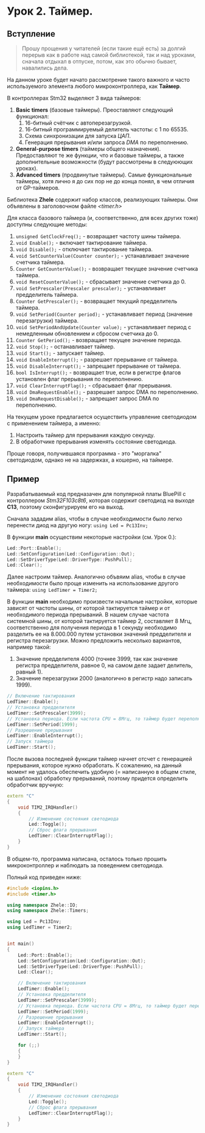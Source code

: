 # Урок 2. Таймер.

## Вступление
> Прошу прощения у читателей (если такие ещё есть) за долгий перерыв как в работе над самой библиотекой,
> так и над уроками, сначала отдыхал в отпуске, потом, как это обычно бывает, навалились дела.

На данном уроке будет начато рассмотрение такого важного и часто используемого элемента
любого микроконтроллера, как **Таймер**.

В контроллерах Stm32 выделяют 3 вида таймеров:
1. **Basic timers** (базовые таймеры). Преоставляют следующий функционал:
   1. 16-битный счётчик с автоперезагрузкой.
   2. 16-битный программируемый делитель частоты: с 1 по 65535.
   3. Схема синхронизации для запуска *ЦАП*.
   4. Генерация прерывания и/или запроса *DMA* по переполнению.
2. **General-purpose timers** (таймеры общего назначения). Предоставляют те же функции, что и базовые таймеры, а также дополнительные возможности (будут рассмотрены в следуюющих уроках).
3. **Advanced timers** (продвинутые таймеры). Самые функциональные таймеры, хотя лично я до сих пор не до конца понял, в чем отличия от GP-таймеров.

Библиотека **Zhele** содержит набор классов, реализующих таймеры. Они объявлены в заголовочном файле *<timer.h>*

Для класса базового таймера (и, соответственно, для всех других тоже)
доступны следующие методы:

1. `unsigned GetClockFreq();` - возвращает частоту шины таймера.
2. `void Enable();` - включает тактирование таймера.
3. `void Disable();` - отключает тактирование таймера.
4. `void SetCounterValue(Counter counter);` - устанавливает значение счетчика таймера.
5. `Counter GetCounterValue();` - возвращает текущее значение счетчика таймера.
6. `void ResetCounterValue();` - сбрасывает значение счетчика до 0.
7. `void SetPrescaler(Prescaler prescaler);` - устанавливает предделитель таймера.
8. `Counter GetPrescaler();` - возвращает текущий предделитель таймера.
9. `void SetPeriod(Counter period);` - устанавливает период (значение перезагрузки) таймера.
10. `void SetPeriodAndUpdate(Counter value);` - устанавливает период с немедленным обновлением и сбросом счетчика до 0.
11. `Counter GetPeriod();` - возвращает текущее значение периода.
12. `void Stop();` - останавливает таймер.
13. `void Start();` - запускает таймер.
14. `void EnableInterrupt();` - разрешает прерывание от таймера.
15. `void DisableInterrupt();` - запрещает прерывание от таймера.
16. `bool IsInterrupt();` - возвращает true, если в регистре флагов установлен флаг прерывания по переполнению.
17. `void ClearInterruptFlag();` - сбрасывает флаг прерывания.
18. `void DmaRequestEnable();` - разрешает запрос DMA по переполнению.
19. `void DmaRequestDisable();` - запрещает запрос DMA по переполнению.

На текущем уроке предлагается осуществить управление светодиодом с применением таймера, а именно:
1. Настроить таймер для прерывания каждую секунду.
2. В обработчике прерывания изменять состояние светодиода.

Проще говоря, получившаяся программа - это "моргалка" светодиодом, однако не на задержках, а кошерно, на таймере.

## Пример

Разрабатываемый код предназачен для популярной платы BluePill с контроллером *Stm32F103c8t6*, которая содержит светодиод на выходе **C13**, поэтому сконфигурируем его на выход.

Сначала зададим alias, чтобы в случае необходимости было легко перенести диод на другую ногу:
`using Led = Pc13Inv;`

В функции **main** осуществим некоторые настройки (см. Урок 0.):
```c++
Led::Port::Enable();
Led::SetConfiguration(Led::Configuration::Out);
Led::SetDriverType(Led::DriverType::PushPull);
Led::Clear();
```

Далее настроим таймер. Аналогично объвяим alias, чтобы в случае необходимости было проще изменить на использование другого таймера:
`using LedTimer = Timer2;`

В функции **main** необходимо произвести начальные настройки, которые зависят от частоты шины, от которой тактируется таймер и от необходимого периода прерываний. В нашем случае частота системной шины, от которой тактируется таймер 2, составляет 8 Мгц, соответственно для получения периода в 1 секунду необходимо разделить ее на 8.000.000 путем установки значений предделителя и регистра перезагрузки. Можно предложить несколько вариантов, например такой:
1. Значение предделителя 4000 (точнее 3999, так как значение регистра предделителя, равное 0, на самом деле задает делитель, равный 1).
2. Значение перезагрузки 2000 (аналогично в регистр надо записать 1999).

```c++
// Включение тактирования
LedTimer::Enable();
// Установка предделителя
LedTimer::SetPrescaler(3999);
// Установка периода. Если частота CPU = 8Мгц, то таймер будет переполняться каждую секунду (8Мгц/4000/2000).
LedTimer::SetPeriod(1999);
// Разрешение прерывания
LedTimer::EnableInterrupt();
// Запуск таймера
LedTimer::Start();
```

После вызова последней функции таймер начнет отсчет с генерацией прерывания, которое нужно обработать. К сожалению, на данный момент не удалось обеспечить удобную (= написанную в общем стиле, на шаблонах) обработку прерываний, поэтому придется определить обработчик вручную:
```c++
extern "C"
{
    void TIM2_IRQHandler()
    {
        // Изменение состояния светодиода
        Led::Toggle();
        // Сброс флага прерывания
        LedTimer::ClearInterruptFlag();
    }
}
```
В общем-то, программа написана, осталось только прошить микроконтроллер и наблюдать за поведением светодиода.

Полный код приведен ниже:

```c++
#include <iopins.h>
#include <timer.h>

using namespace Zhele::IO;
using namespace Zhele::Timers;

using Led = Pc13Inv;
using LedTimer = Timer2;


int main()
{
    Led::Port::Enable();
    Led::SetConfiguration(Led::Configuration::Out);
    Led::SetDriverType(Led::DriverType::PushPull);
    Led::Clear();

    // Включение тактирования
    LedTimer::Enable();
    // Установка предделителя
    LedTimer::SetPrescaler(3999);
    // Установка периода. Если частота CPU = 8Мгц, то таймер будет переполняться каждую секунду (8МГц/4000/2000).
    LedTimer::SetPeriod(1999);
    // Разрешение прерывания
    LedTimer::EnableInterrupt();
    // Запуск таймера
    LedTimer::Start();

    for (;;)
    {
    }
}

extern "C"
{
    void TIM2_IRQHandler()
    {
        // Изменение состояния светодиода
        Led::Toggle();
        // Сброс флага прерывания
        LedTimer::ClearInterruptFlag();
    }
}
```